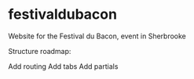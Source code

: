 # festivaldubacon
Website for the Festival du Bacon, event in Sherbrooke

Structure roadmap:

Add routing
Add tabs
Add partials